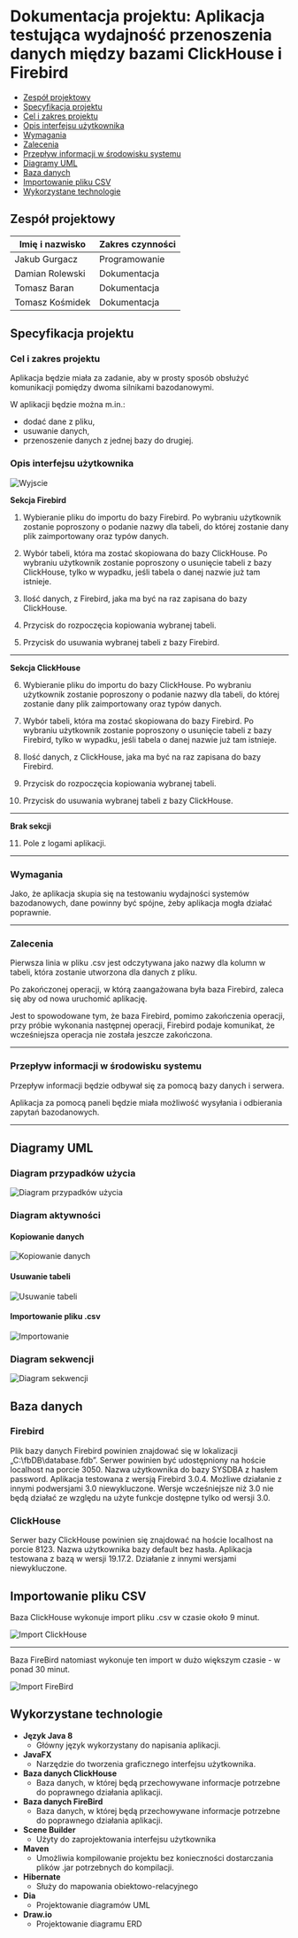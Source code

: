 

# Dokumentacja projektu: Aplikacja testująca wydajność przenoszenia danych między bazami ClickHouse i Firebird 

- [Zespół projektowy](#zespół-projektowy)
- [Specyfikacja projektu](#specyfikacja-projektu)
- [Cel i zakres projektu](#cel-i-zakres-projektu)
- [Opis interfejsu użytkownika](#opis-interfejsu-użytkownika)
- [Wymagania](#wymagania)
- [Zalecenia](#zalecenia)
- [Przepływ informacji w środowisku systemu](#przepływ-informacji-w-środowisku-systemu)
- [Diagramy UML](#diagramy-uml)
- [Baza danych](#baza-danych)
- [Importowanie pliku CSV](#importowanie-pliku-csv)
- [Wykorzystane technologie](#wykorzystane-technologie)


##	Zespół projektowy

| Imię i nazwisko | Zakres czynności |
| -------------   | ------------- | 
| Jakub Gurgacz   | Programowanie | 
| Damian Rolewski | Dokumentacja | 
| Tomasz Baran    | Dokumentacja |
| Tomasz Kośmidek | Dokumentacja |

## Specyfikacja projektu

### Cel i zakres projektu

Aplikacja będzie miała za zadanie, aby w prosty sposób obsłużyć komunikacji pomiędzy dwoma silnikami bazodanowymi. 

W aplikacji będzie można m.in.:
* dodać dane z pliku,
* usuwanie danych,
* przenoszenie danych z jednej bazy do drugiej.

### Opis interfejsu użytkownika
![Wyjscie](/img/interfejs.png)

 <b>Sekcja Firebird</b>
1.	Wybieranie pliku do importu do bazy Firebird. Po wybraniu użytkownik zostanie poproszony o podanie nazwy dla tabeli, do której zostanie dany plik zaimportowany oraz typów danych.

2.	Wybór tabeli, która ma zostać skopiowana do bazy ClickHouse. Po wybraniu użytkownik zostanie poproszony o usunięcie tabeli z bazy ClickHouse, tylko w wypadku, jeśli tabela o danej nazwie już tam istnieje.

3.	Ilość danych, z Firebird, jaka ma być na raz zapisana do bazy ClickHouse.

4.	Przycisk do rozpoczęcia kopiowania wybranej tabeli.

5.	Przycisk do usuwania wybranej tabeli z bazy Firebird.

___

<b> Sekcja ClickHouse </b>

6.	Wybieranie pliku do importu do bazy ClickHouse. Po wybraniu użytkownik zostanie poproszony o podanie nazwy dla tabeli, do której zostanie dany plik zaimportowany oraz typów danych.

7.	Wybór tabeli, która ma zostać skopiowana do bazy Firebird. Po wybraniu użytkownik zostanie poproszony o usunięcie tabeli z bazy Firebird, tylko w wypadku, jeśli tabela o danej nazwie już tam istnieje.

8.	Ilość danych, z ClickHouse, jaka ma być na raz zapisana do bazy Firebird.

9.	Przycisk do rozpoczęcia kopiowania wybranej tabeli.

10.	Przycisk do usuwania wybranej tabeli z bazy ClickHouse.

___

<b> Brak sekcji </b>

11.	 Pole z logami aplikacji.

___
### Wymagania 

Jako, że aplikacja skupia się na testowaniu wydajności systemów bazodanowych, dane powinny być spójne, żeby aplikacja mogła działać poprawnie.

___

### 	Zalecenia

Pierwsza linia w pliku .csv jest odczytywana jako nazwy dla kolumn w tabeli, która zostanie utworzona dla danych z pliku.

Po zakończonej operacji, w którą zaangażowana była baza Firebird, zaleca się aby od nowa uruchomić aplikację. 

Jest to spowodowane tym, że baza Firebird, pomimo zakończenia operacji, przy próbie wykonania następnej operacji, Firebird podaje komunikat, że wcześniejsza operacja nie została jeszcze zakończona. 

___

### Przepływ informacji w środowisku systemu

Przepływ informacji będzie odbywał się za pomocą bazy danych i serwera. 

Aplikacja za pomocą paneli będzie miała możliwość wysyłania i odbierania zapytań bazodanowych.

___


## Diagramy UML

### Diagram przypadków użycia 

![Diagram przypadków użycia](img/DiagramPrzypadkówUżycia.PNG)

### Diagram aktywności
#### Kopiowanie danych

![Kopiowanie danych](img/KopiowanieDanych.PNG)

#### Usuwanie tabeli

![Usuwanie tabeli](img/UsuwanieTabeli.PNG)

#### Importowanie pliku .csv

![Importowanie](img/ImportowaniePliku.PNG)


### Diagram sekwencji
![Diagram sekwencji](img/DiagramSekwencji.PNG)

##	Baza danych
###	Firebird
Plik bazy danych Firebird powinien znajdować się w lokalizacji „C:\fbDB\database.fdb”. Serwer powinien być udostępniony na hoście localhost na porcie 3050. Nazwa użytkownika do bazy SYSDBA z hasłem password. Aplikacja testowana z wersją Firebird 3.0.4. Możliwe działanie z innymi podwersjami 3.0 niewykluczone. Wersje wcześniejsze niż 3.0 nie będą działać ze względu na użyte funkcje dostępne tylko od wersji 3.0.
###	ClickHouse
Serwer bazy ClickHouse powinien się znajdować na hoście localhost na porcie 8123. Nazwa użytkownika bazy default bez hasła. Aplikacja testowana z bazą w wersji 19.17.2. Działanie 
z innymi wersjami niewykluczone.

## Importowanie pliku CSV

Baza ClickHouse wykonuje import pliku .csv w czasie około 9 minut.

![Import ClickHouse](img/import%20do%20click.png)

___

Baza FireBird natomiast wykonuje ten import w dużo większym czasie - w ponad 30 minut. 

![Import FireBird](img/import%20do%20fire.png)

##	Wykorzystane technologie
- <b>Język Java 8</b>
  -	Główny język wykorzystany do napisania aplikacji. 
- <b>JavaFX</b>
  -	Narzędzie do tworzenia graficznego interfejsu użytkownika.
- <b>Baza danych ClickHouse</b>
  -	Baza danych, w której będą przechowywane informacje potrzebne do poprawnego działania aplikacji.
- <b>Baza danych FireBird</b>
  -	Baza danych, w której będą przechowywane informacje potrzebne do poprawnego działania aplikacji.
- <b>Scene Builder</b>
  -	Użyty do zaprojektowania interfejsu użytkownika
- <b>Maven</b>
  -	Umożliwia kompilowanie projektu bez konieczności dostarczania plików .jar potrzebnych do kompilacji.
- <b>Hibernate</b>
  -	Służy do mapowania obiektowo-relacyjnego
- <b>Dia</b>
  -	Projektowanie diagramów UML
- <b>Draw.io</b>
  -	Projektowanie diagramu ERD

